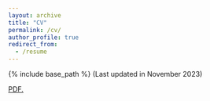 ```yaml
---
layout: archive
title: "CV"
permalink: /cv/
author_profile: true
redirect_from:
  - /resume
---
```


{% include base_path %}
(Last updated in November 2023)
<!-- This is a comment -->
<!---<embed src="https://github.com/vanshajkhattar/vanshajkhattar.github.io/blob/master/Vanshaj_CV.pdf" width="800px" height="700px" /> --->
<a href="vanshajkhattar.github.io/files/ICL_Cybersecurity_SmartGridComm_24 (1).pdf" target="_blank">PDF.</a>


